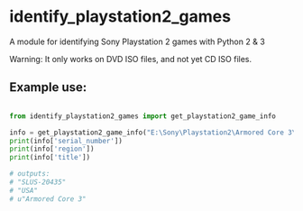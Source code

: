 identify_playstation2_games
==========

A module for identifying Sony Playstation 2 games with Python 2 &amp; 3

Warning: It only works on DVD ISO files, and not yet CD ISO files.


Example use:
-----
~~~python

from identify_playstation2_games import get_playstation2_game_info

info = get_playstation2_game_info("E:\Sony\Playstation2\Armored Core 3\Armored Core 3.iso")
print(info['serial_number'])
print(info['region'])
print(info['title'])

# outputs:
# "SLUS-20435"
# "USA"
# u"Armored Core 3"
~~~


